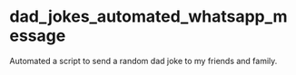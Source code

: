# dad_jokes_automated_whatsapp_message
Automated a script to send a random dad joke to my friends and family.

